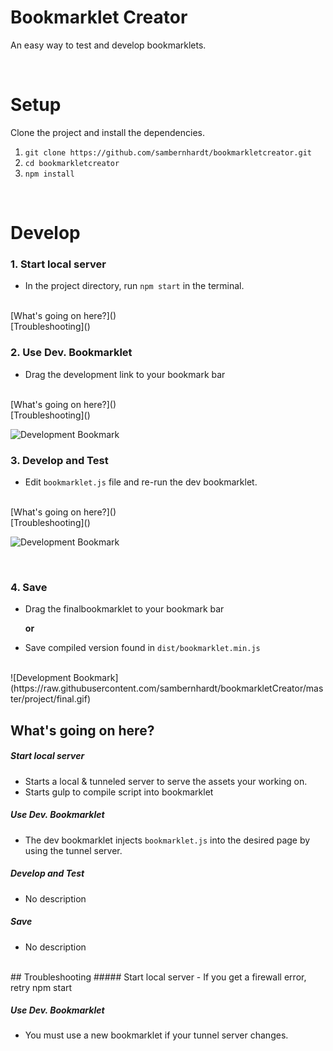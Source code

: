 # Bookmarklet Creator

An easy way to test and develop bookmarklets.

<br>

# Setup
Clone the project and install the dependencies.

1. `git clone https://github.com/sambernhardt/bookmarkletcreator.git`
2. `cd bookmarkletcreator`
3. `npm install`

<br>

# Develop

### 1. Start local server
- In the project directory, run `npm start` in the terminal.

<br>
[What's going on here?]()<br>
[Troubleshooting]()

### 2. Use Dev. Bookmarklet
- Drag the development link to your bookmark bar

<br>
[What's going on here?]()<br>
[Troubleshooting]()


![Development Bookmark](https://raw.githubusercontent.com/sambernhardt/bookmarkletCreator/master/project/dev.gif)

### 3. Develop and Test
- Edit `bookmarklet.js` file and re-run the dev bookmarklet.

<br>
[What's going on here?]()<br>
[Troubleshooting]()

![Development Bookmark](https://raw.githubusercontent.com/sambernhardt/bookmarkletCreator/master/project/edit.gif)

<br>

### 4. Save

- Drag the finalbookmarklet to your bookmark bar

  **or**
- Save compiled version found in `dist/bookmarklet.min.js`

<br>
![Development Bookmark](https://raw.githubusercontent.com/sambernhardt/bookmarkletCreator/master/project/final.gif)

<br>

## What's going on here?
##### Start local server
- Starts a local & tunneled server to serve the assets your working on.
- Starts gulp to compile script into bookmarklet

##### Use Dev. Bookmarklet
- The dev bookmarklet injects `bookmarklet.js` into the desired page by using the tunnel server.

##### Develop and Test
- No description

##### Save
- No description

<br>
## Troubleshooting
##### Start local server
- If you get a firewall error, retry npm start

##### Use Dev. Bookmarklet
- You must use a new bookmarklet if your tunnel server changes.
